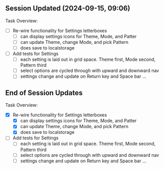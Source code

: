 ## Session Updated (2024-09-15, 09:06)
Task Overview:
- [ ] Re-wire functionality for Settings letterboxes
  - [ ] can display settings icons for Theme, Mode, and Patter
  - [ ] can update Theme, change Mode, and pick Pattern
  - [ ] does save to localstorage
- [ ] Add tests for Settings
  - [ ] each setting is laid out in grid space. Theme first, Mode second, Pattern third
  - [ ] select options are cycled through with upward and downward nav
  - [ ] settings change and update on Return key and Space bar
 ... 

## End of Session Updates
Task Overview:
- [x] Re-wire functionality for Settings letterboxes
  - [x] can display settings icons for Theme, Mode, and Patter
  - [x] can update Theme, change Mode, and pick Pattern
  - [x] does save to localstorage
- [ ] Add tests for Settings
  - [ ] each setting is laid out in grid space. Theme first, Mode second, Pattern third
  - [ ] select options are cycled through with upward and downward nav
  - [ ] settings change and update on Return key and Space bar
 ... 